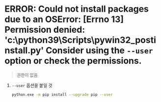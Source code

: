 ERROR: Could not install packages due to an OSError: [Errno 13] Permission denied: 'c:\\python39\\Scripts\\pywin32_postinstall.py'
Consider using the `--user` option or check the permissions.
===
>권한이 없음

1. `--user` 옵션을 붙일 것
    ```sh
    python.exe -m pip install --upgrade pip --user
    ```
